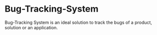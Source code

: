 # Bug-Tracking-System
Bug-Tracking System is an ideal solution to track the bugs of a product, solution or an application.
